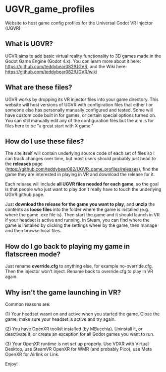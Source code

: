 # UGVR_game_profiles
 Website to host game config profiles for the Universal Godot VR Injector (UGVR)


## What is UGVR?

UGVR aims to add basic virtual reality functionality to 3D games made in the Godot Game Engine (Godot 4.x). You can learn more about it here: https://github.com/teddybear082/UGVR, and the Wiki here: https://github.com/teddybear082/UGVR/wiki

## What are these files?

UGVR works by dropping its VR injector files into your game directory.  This website will host versions of UGVR with configiration files that either I or someone else has personally manually configured and tested.  Some will have custom code built in for games, or certain special options turned on.  You can still manually edit any of the configuration files but the aim is for files here to be "a great start with X game."

## How do I use these files?

The site itself will contain underlying source code of each set of files so I can track changes over time, but most users should probably just head to the **releases** page (https://github.com/teddybear082/UGVR_game_profiles/releases), find the game they are interested in playing in VR and download the release for it.  

Each release will include **all UGVR files needed for each game**, so the goal is that people who just want to play don't really have to touch the underlying UGVR github page.

Just **download the release for the game you want to play**, and **unzip** the contents as **loose files** into the folder where the game is installed (e.g. where the game .exe file is).  Then start the game and it should launch in VR if your headset is active and running.  In Steam, you can find where the game is installed by clicking the settings wheel by the game, then manage and then browse local files.

## How do I go back to playing my game in flatscreen mode?

Just rename **override.cfg** to anything else, for example no-override.cfg.  Then the injector won't inject.  Rename back to override.cfg to play in VR again.

## Why isn't the game launching in VR?

Common reasons are:

(1) Your headset wasnt on and active when you started the game.  Close the game, make sure your headset is active and try again.

(2) You have OpenXR toolkit installed (by MBucchia).  Uninstall it, or deactivate it, or create an exception for all Godot games you want to run.

(3) Your OpenXR runtime is not set up properly.  Use VDXR with Virtual Desktop, use SteamVR OpenXR for WMR (and probably Pico), use Meta OpenXR for Airlink or Link.

Enjoy!
